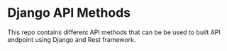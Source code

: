# Django API Methods
This repo contains different API methods that can be be used to built API endpoint using Django and Rest framework.
